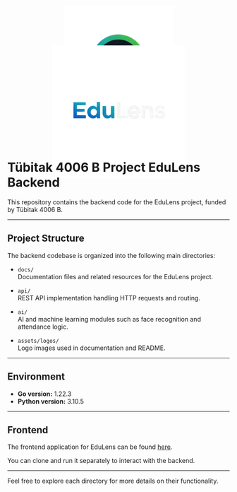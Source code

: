 <p align="center">
  <img src="assets/logos/EduLensLogoNonBG.png" alt="EduLens Logo" height="250" style="display: block; margin-bottom: -160px;" />
  <img src="assets/logos/EduLensTextNonBG.png" alt="EduLens Text" height="300" style="display: block; margin-bottom: -80px;" />
</p>

# Tübitak 4006 B Project EduLens Backend

This repository contains the backend code for the EduLens project, funded by Tübitak 4006 B.

---

## Project Structure

The backend codebase is organized into the following main directories:

- `docs/`  
  Documentation files and related resources for the EduLens project.

- `api/`  
  REST API implementation handling HTTP requests and routing.

- `ai/`  
  AI and machine learning modules such as face recognition and attendance logic.

- `assets/logos/`  
  Logo images used in documentation and README.

---

## Environment

- **Go version:** 1.22.3  
- **Python version:** 3.10.5

---

## Frontend

The frontend application for EduLens can be found [here](https://github.com/yigitgulmez/Edulens_Frontend).

You can clone and run it separately to interact with the backend.

---

Feel free to explore each directory for more details on their functionality.

